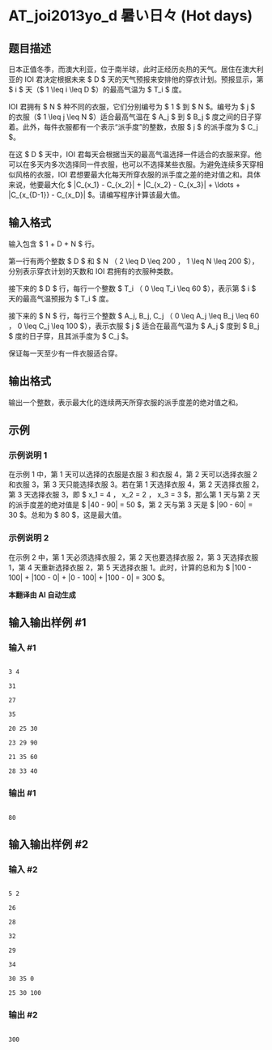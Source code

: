 # AT_joi2013yo_d 暑い日々 (Hot days)

## 题目描述

日本正值冬季，而澳大利亚，位于南半球，此时正经历炎热的天气。居住在澳大利亚的 IOI 君决定根据未来 $ D $ 天的天气预报来安排他的穿衣计划。预报显示，第 $ i $ 天（$ 1 \leq i \leq D $）的最高气温为 $ T_i $ 度。

IOI 君拥有 $ N $ 种不同的衣服，它们分别编号为 $ 1 $ 到 $ N $。编号为 $ j $ 的衣服（$ 1 \leq j \leq N $）适合最高气温在 $ A_j $ 到 $ B_j $ 度之间的日子穿着。此外，每件衣服都有一个表示“派手度”的整数，衣服 $ j $ 的派手度为 $ C_j $。

在这 $ D $ 天中，IOI 君每天会根据当天的最高气温选择一件适合的衣服来穿。他可以在多天内多次选择同一件衣服，也可以不选择某些衣服。为避免连续多天穿相似风格的衣服，IOI 君想要最大化每天所穿衣服的派手度之差的绝对值之和。具体来说，他要最大化 $ |C_{x_1} - C_{x_2}| + |C_{x_2} - C_{x_3}| + \ldots + |C_{x_{D-1}} - C_{x_D}| $。请编写程序计算该最大值。

## 输入格式

输入包含 $ 1 + D + N $ 行。

第一行有两个整数 $ D $ 和 $ N $（$ 2 \leq D \leq 200 $，$ 1 \leq N \leq 200 $），分别表示穿衣计划的天数和 IOI 君拥有的衣服种类数。

接下来的 $ D $ 行，每行一个整数 $ T_i $（$ 0 \leq T_i \leq 60 $），表示第 $ i $ 天的最高气温预报为 $ T_i $ 度。

接下来的 $ N $ 行，每行三个整数 $ A_j, B_j, C_j $（$ 0 \leq A_j \leq B_j \leq 60 $，$ 0 \leq C_j \leq 100 $），表示衣服 $ j $ 适合在最高气温为 $ A_j $ 度到 $ B_j $ 度的日子穿，且其派手度为 $ C_j $。

保证每一天至少有一件衣服适合穿。

## 输出格式

输出一个整数，表示最大化的连续两天所穿衣服的派手度差的绝对值之和。

## 示例

### 示例说明 1

在示例 1 中，第 1 天可以选择的衣服是衣服 3 和衣服 4，第 2 天可以选择衣服 2 和衣服 3，第 3 天只能选择衣服 3。若在第 1 天选择衣服 4，第 2 天选择衣服 2，第 3 天选择衣服 3，即 $ x_1 = 4 $，$ x_2 = 2 $，$ x_3 = 3 $，那么第 1 天与第 2 天的派手度差的绝对值是 $ |40 - 90| = 50 $，第 2 天与第 3 天是 $ |90 - 60| = 30 $。总和为 $ 80 $，这是最大值。

### 示例说明 2

在示例 2 中，第 1 天必须选择衣服 2，第 2 天也要选择衣服 2，第 3 天选择衣服 1，第 4 天重新选择衣服 2，第 5 天选择衣服 1。此时，计算的总和为 $ |100 - 100| + |100 - 0| + |0 - 100| + |100 - 0| = 300 $。

 **本翻译由 AI 自动生成**

## 输入输出样例 #1

### 输入 #1

```
3 4
31
27
35
20 25 30
23 29 90
21 35 60
28 33 40
```

### 输出 #1

```
80
```

## 输入输出样例 #2

### 输入 #2

```
5 2
26
28
32
29
34
30 35 0
25 30 100
```

### 输出 #2

```
300
```